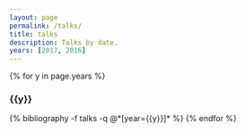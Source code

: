 ```yaml
---
layout: page
permalink: /talks/
title: talks
description: Talks by date.
years: [2017, 2016]
---
```


{% for y in page.years %}
  <h3 class="year">{{y}}</h3>
  {% bibliography -f talks -q @*[year={{y}}]* %}
{% endfor %}
